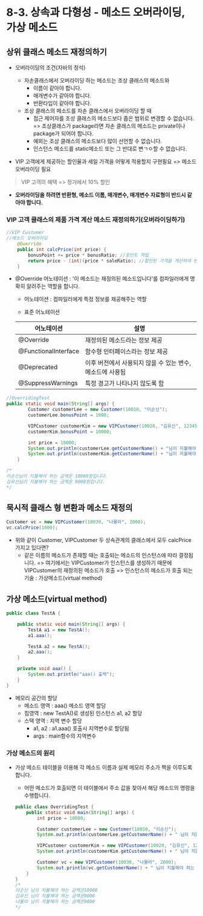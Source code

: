 # 8-3. 상속과 다형성 - 메소드 오버라이딩, 가상 메소드

## 상위 클래스 메소드 재정의하기

- 오버라이딩의 조건(자바의 정석)
  - 자손클래스에서 오버라이딩 하는 메소드는 조상 클래스의 메소드와
    - 이름이 같아야 합니다.
    - 매개변수가 같아야 합니다.
    - 반환타입이 같아야 합니다.
  - 조상 클래스의 메소드를 자손 클래스에서 오버라이딩 할 때
    - 접근 제어자를 조상 클래스의 메소드보다 좁은 범위로 변경할 수 없습니다. => 조상클래스가 package라면 자손 클래스의 메소드는 private이나 package가 되어야 합니다.
    - 예외는 조상 클래스의 메소드보다 많이 선언할 수 없습니다.
    - 인스턴스 메소드를 static메소드 또는 그 반대로 변ㄱㅇ할 수 없습니다.

- VIP 고객에게 제공하는 할인율과 세일 가격을 어떻게 적용할지 구현필요 => 메소드 오버라이딩 필요

> VIP 고객의 혜택 => 정가에서 10% 할인

- **오버라이딩을 하려면 반환형, 메소드 이름, 매개변수, 매개변수 자료형이 반드시 같아야 합니다.**

### VIP 고객 클래스의 제품 가격 계산 메소드 재정의하기(오버라이딩하기)

```java
//VIP Customer
//메소드 오버라이딩
    @Override
    public int calcPrice(int price) {
        bonusPoint += price * bonusRatio; //포인트 적립
        return price - (int)(price * saleRatio); //할인된 가격을 계산하여 반환
    }
```

- @Override 어노테이션 : '이 메소드는 재정의된 메소드입니다'를 컴파일러에게 명확히 알려주는 역할을 합니다.

  - 어노테이션 : 컴파일러에게 특정 정보를 제공해주는 역할

  - 표준 어노테이션

  | 어노테이션           | 설명                                                      |
  | -------------------- | --------------------------------------------------------- |
  | @Override            | 재정의된 메소드라는 정보 제공                             |
  | @FunctionalInterface | 함수형 인터페이스라는 정보 제공                           |
  | @Deprecated          | 이후 버전에서 사용되지 않을 수 있는 변수, 메소드에 사용됨 |
  | @SuppressWarnings    | 특정 경고가 나타나지 않도록 함                            |

```java
//OverridingTest
public static void main(String[] args) {
        Customer customerLee = new Customer(10010, "이순신");
        customerLee.bonusPoint = 1000;

        VIPCustomer customerKim = new VIPCustomer(10020, "김유신", 12345);
        customerKim.bonusPoint = 10000;

        int price = 10000;
        System.out.println(customerLee.getCustomerName() + "님이 지불해야 하는 금액은 " + customerLee.calcPrice(price) + "원입니다.");
        System.out.println(customerKim.getCustomerName() + "님이 지불해야 하는 금액은 " + customerKim.calcPrice(price) + "원입니다.");
    }

/*
이순신님이 지불해야 하는 금액은 10000원입니다.
김유신님이 지불해야 하는 금액은 9000원입니다.
*/
```

## 묵시적 클래스 형 변환과 메소드 재정의

```java
Customer vc = new VIPCustomer(10030, "나몰라", 2000);
vc.calcPrice(1000);
```

- 위와 같이 Customer, VIPCustomer 두 상속관계의 클래스에서 모두 calcPrice 가지고 있다면?
  - 같은 이름의 메소드가 존재할 때는 호출되는 메소드의 인스턴스에 따라 결정됩니다. 
    => 여기에서는 VIPCustomer가 인스턴스를 생성하기 때문에 VIPCustomer의 재정의된 메소드가 호출
    => 인스턴스의 메소드가 호출 되는 기술 : 가상메소드(virtual method)

## 가상 메소드(virtual method)

```java
public class TestA {

    public static void main(String[] args) {
        TestA a1 = new TestA();
        a1.aaa();

        TestA a2 = new TestA();
        a2.aaa();
    }

    private void aaa() {
        System.out.println("aaa() 출력");
    }
}
```

- 메모리 공간의 할당
  - 메소드 영역 : aaa() 메소드 영역 할당
  - 힙영역 : new TestA()로 생성된 인스턴스  a1, a2 할당
  - 스택 영역 : 지역 변수 할당
    -  a1, a2 : a1.aaa() 호출시 지역변수로 할당됨
    -  args : main함수의 지역변수

### 가상 메소드의 원리

- 가상 메소드 테이블을 이용해 각 메소드 이름과 실제 메모리 주소가 짝을 이루도록 합니다.

  - 어떤 메소드가 호출되면 이 테이블에서 주소 값을 찾아서 해당 메소드의 명령을 수행합니다.

  ```java
  public class OverridingTest {
      public static void main(String[] args) {
          int price = 10000;
  
          Customer customerLee = new Customer(10010, "이순신");
          System.out.println(customerLee.getCustomerName() + " 님이 지불해야 하는 금액은" + customerLee.calcPrice(price));
  
          VIPCustomer customerKim = new VIPCustomer(10020, "김유신", 1234);
          System.out.println(customerKim.getCustomerName() + " 님이 지불해야 하는 금액은" + customerKim.calcPrice(price));
  
          Customer vc = new VIPCustomer(10030, "나몰라", 2000);
          System.out.println(vc.getCustomerName() + " 님이 지불해야 하는 금액은" + vc.calcPrice(price));
      }
  }
  /*
  이순신 님이 지불해야 하는 금액은10000
  김유신 님이 지불해야 하는 금액은9000
  나몰라 님이 지불해야 하는 금액은9000
  */
  ```

  